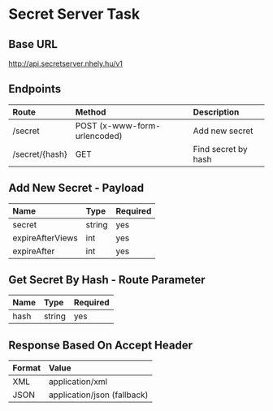 # Secret Server Task

## Base URL
http://api.secretserver.nhely.hu/v1

## Endpoints
| Route | Method | Description |
| :--- | :--- | :--- |
| /secret | POST (x-www-form-urlencoded) | Add new secret |
| /secret/{hash} | GET | Find secret by hash |

## Add New Secret - Payload
| Name | Type | Required |
| :--- | :--- | :--- |
| secret | string | yes |
| expireAfterViews | int | yes |
| expireAfter | int | yes |

## Get Secret By Hash - Route Parameter
| Name | Type | Required |
| :--- | :--- | :--- |
| hash | string | yes |

## Response Based On Accept Header
| Format | Value |
| :--- | :--- |
| XML | application/xml |
| JSON | application/json (fallback) |
